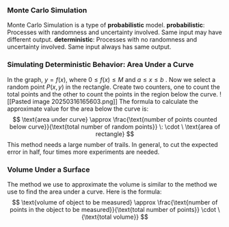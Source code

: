 ### Monte Carlo Simulation
Monte Carlo Simulation is a type of **probabilistic** model. 
**probabilistic**: Processes with randomness and uncertainty involved. Same input may have different output. 
**deterministic**: Processes with no randomness and uncertainty involved. Same input always has same output. 
### Simulating Deterministic Behavior: Area Under a Curve
In the graph, $y = f(x)$, where $0 \leq f(x) \leq M$ and $a \leq x \leq b$ . Now we select a random point $P (x,y)$ in the rectangle. Create two counters, one to count the total points and the other to count the points in the region below the curve. 
![[Pasted image 20250316165603.png]]
The formula to calculate the approximate value for the area below the curve is: 
$$
\text{area under curve} \approx \frac{\text{number of points counted below curve}}{\text{total number of random points}} \: \cdot \ \text{area of rectangle}
$$
This method needs a large number of trails. In general, to cut the expected error in half, four times more experiments are needed. 

### Volume Under a Surface
The method we use to approximate the volume is similar to the method we use to find the area under a curve. 
Here is the formula: 
$$
\text{volume of object to be measured} \approx \frac{\text{number of points in the object to be measured}}{\text{total number of points}} \cdot \ {\text{total volume}}
$$
